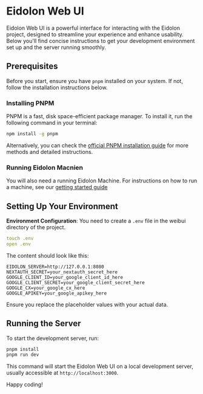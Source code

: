 # Eidolon Web UI

Eidolon Web UI is a powerful interface for interacting with the Eidolon project, designed to streamline your experience and enhance usability. Below you'll find concise instructions to get your development environment set up and the server running smoothly.

## Prerequisites

Before you start, ensure you have `pnpm` installed on your system. If not, follow the installation instructions below.

### Installing PNPM

PNPM is a fast, disk space-efficient package manager. To install it, run the following command in your terminal:

```bash
npm install -g pnpm
```

Alternatively, you can check the [official PNPM installation guide](https://pnpm.io/installation) for more methods and detailed instructions.


### Running Eidolon Macnien

You will also need a running Eidolon Machine. For instructions on how to run a machine, see our [getting started guide](https://www.eidolonai.com/getting_started/quickstart/)


## Setting Up Your Environment

**Environment Configuration**:
You need to create a `.env` file in the weibui directory of the project.
```yaml
touch .env
open .env
```

The content should look like this:
```plaintext
EIDOLON_SERVER=http://127.0.0.1:8080
NEXTAUTH_SECRET=your_nextauth_secret_here
GOOGLE_CLIENT_ID=your_google_client_id_here
GOOGLE_CLIENT_SECRET=your_google_client_secret_here
GOOGLE_CX=your_google_cx_here
GOOGLE_APIKEY=your_google_apikey_here
```
Ensure you replace the placeholder values with your actual data.


## Running the Server

To start the development server, run:

```bash
pnpm install
pnpm run dev
```

This command will start the Eidolon Web UI on a local development server, usually accessible at `http://localhost:3000`.

Happy coding!
